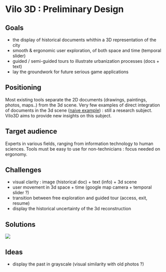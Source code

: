 # Vilo 3D : Preliminary Design

## Goals
* the display of historical documents whithin a 3D representation of the city
* smooth & ergonomic user exploration, of both space and time (temporal slider)
* guided / semi-guided tours to illustrate urbanization processes (docs + text)
* lay the groundwork for future serious game applications

## Positioning
Most existing tools separate the 2D documents (drawings, paintings, photos, maps..) from the 3d scene. Very few examples of direct integration of documents in the 3d scene ([naive example](https://www.youtube.com/watch?v=bAWTJO6oz-o&start=58)) : still a research subject. Vilo3D aims to provide new insights on this subject. 

## Target audience
Experts in various fields, ranging from information technology to human sciences. Tools must be easy to use for non-technicians : focus needed on ergonomy.

## Challenges
* visual clarity : image (historical doc) + text (info) + 3d scene
* user movement in 3d space + time (google map camera + temporal slider ?)
* transition between free exploration and guided tour (access, exit, resume)
* display the historical uncertainty of the 3d reconstruction

## Solutions

![](http://i.imgur.com/yEBI85K.png)

## Ideas
* display the past in grayscale (visual similarity with old photos ?)
